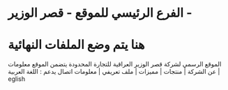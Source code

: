 # الفرع الرئيسي للموقع - قصر الوزير -
# هنا يتم وضع الملفات النهائية 
 الموقع الرسمي لشركة قصر الوزير العراقية للتجارة المحدودة 
 يتضمن الموقع معلومات عن الشركة | منتجات | مميزات | ملف تعريفي | معلومات اتصال 
 يدعم : اللغة العربية | eglish
